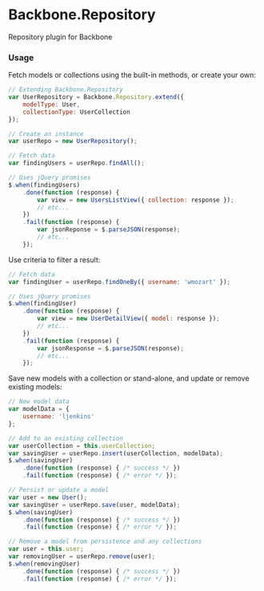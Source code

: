 Backbone.Repository
===================

Repository plugin for Backbone

### Usage

Fetch models or collections using the built-in methods, or create your own:

```js
// Extending Backbone.Repository
var UserRepository = Backbone.Repository.extend({
    modelType: User,
    collectionType: UserCollection
});

// Create an instance
var userRepo = new UserRepository();

// Fetch data
var findingUsers = userRepo.findAll();

// Uses jQuery promises
$.when(findingUsers)
    .done(function (response) {
        var view = new UsersListView({ collection: response });
        // etc...
    })
    .fail(function (response) {
        var jsonReponse = $.parseJSON(response);
        // etc...
    });
```

Use criteria to filter a result:

```js
// Fetch data
var findingUser = userRepo.findOneBy({ username: 'wmozart' });

// Uses jQuery promises
$.when(findingUser)
    .done(function (response) {
        var view = new UserDetailView({ model: response });
        // etc...
    })
    .fail(function (response) {
        var jsonResponse = $.parseJSON(response);
        // etc...
    });
```

Save new models with a collection or stand-alone, and update or remove existing models:

```js
// New model data
var modelData = {
    username: 'ljenkins'
};

// Add to an existing collection
var userCollection = this.userCollection;
var savingUser = userRepo.insert(userCollection, modelData);
$.when(savingUser)
    .done(function (response) { /* success */ })
    .fail(function (response) { /* error */ });

// Persist or update a model
var user = new User();
var savingUser = userRepo.save(user, modelData);
$.when(savingUser)
    .done(function (response) { /* success */ })
    .fail(function (response) { /* error */ });

// Remove a model from persistence and any collections
var user = this.user;
var removingUser = userRepo.remove(user);
$.when(removingUser)
    .done(function (response) { /* success */ })
    .fail(function (response) { /* error */ });
```
